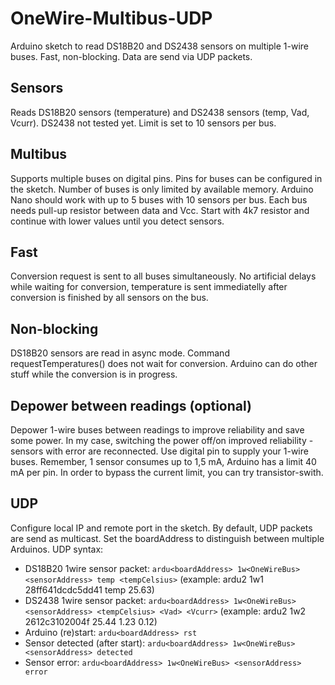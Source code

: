 # OneWire-Multibus-UDP
Arduino sketch to read DS18B20 and DS2438 sensors on multiple 1-wire buses. Fast, non-blocking. Data are send via UDP packets.

## Sensors
Reads DS18B20 sensors (temperature) and DS2438 sensors (temp, Vad, Vcurr). DS2438 not tested yet. Limit is set to 10 sensors per bus.

## Multibus
Supports multiple buses on digital pins. Pins for buses can be configured in the sketch. Number of buses is only limited by available memory. Arduino Nano should work with up to 5 buses with 10 sensors per bus.
Each bus needs pull-up resistor between data and Vcc. Start with 4k7 resistor and continue with lower values until you detect sensors.

## Fast
Conversion request is sent to all buses simultaneously. No artificial delays while waiting for conversion, temperature is sent immediatelly after conversion is finished by all sensors on the bus.

## Non-blocking
DS18B20 sensors are read in async mode. Command requestTemperatures() does not wait for conversion. Arduino can do other stuff while the conversion is in progress.

## Depower between readings (optional)
Depower 1-wire buses between readings to improve reliability and save some power. In my case, switching the power off/on improved reliability - sensors with error are reconnected.
Use digital pin to supply your 1-wire buses. Remember, 1 sensor consumes up to 1,5 mA, Arduino has a limit 40 mA per pin. In order to bypass the current limit, you can try transistor-swith.

## UDP
Configure  local IP and remote port in the sketch. By default, UDP packets are send as multicast. Set the boardAddress to distinguish between multiple Arduinos.
UDP syntax:
* DS18B20 1wire sensor packet: `ardu<boardAddress> 1w<OneWireBus> <sensorAddress> temp <tempCelsius>` (example: ardu2 1w1 28ff641dcdc5dd41 temp 25.63)
* DS2438 1wire sensor packet: `ardu<boardAddress> 1w<OneWireBus> <sensorAddress> <tempCelsius> <Vad> <Vcurr>` (example: ardu2 1w2 2612c3102004f 25.44 1.23 0.12)
* Arduino (re)start: `ardu<boardAddress> rst`
* Sensor detected (after start): `ardu<boardAddress> 1w<OneWireBus> <sensorAddress> detected`
* Sensor error: `ardu<boardAddress> 1w<OneWireBus> <sensorAddress> error`
